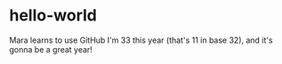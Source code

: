 # hello-world
Mara learns to use GitHub
I'm 33 this year (that's 11 in base 32), and it's gonna be a great year!
